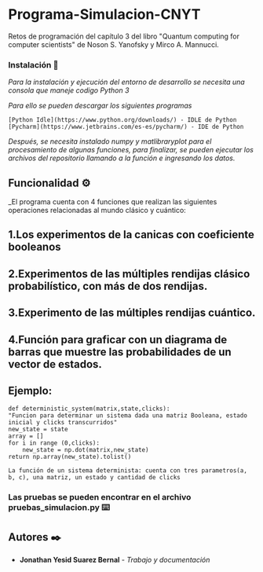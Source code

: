 # Programa-Simulacion-CNYT
Retos de programación del capítulo 3 del libro "Quantum computing for computer scientists" de Noson S. Yanofsky y Mirco A. Mannucci.

### Instalación 🔧

_Para la instalación y ejecución del entorno de desarrollo se necesita una consola que maneje codigo Python 3_

_Para ello se pueden descargar los siguientes programas_

```
[Python Idle](https://www.python.org/downloads/) - IDLE de Python
[Pycharm](https://www.jetbrains.com/es-es/pycharm/) - IDE de Python
```

_Después, se necesita instalado numpy y matlibraryplot para el procesamiento de algunas funciones, para finalizar, se pueden ejecutar los archivos del repositorio llamando a la función e ingresando los datos._

## Funcionalidad ⚙️

_El programa cuenta con 4 funciones que realizan las siguientes operaciones relacionadas al mundo clásico y cuántico:
## 1.Los experimentos de la canicas con coeficiente booleanos
## 2.Experimentos de las múltiples rendijas clásico probabilístico, con más de dos rendijas.
## 3.Experimento de las múltiples rendijas cuántico.
## 4.Función para graficar con un diagrama de barras que muestre las probabilidades de un vector de estados.


 
## Ejemplo:

    def deterministic_system(matrix,state,clicks):
    "Funcion para determinar un sistema dada una matriz Booleana, estado inicial y clicks transcurridos"
    new_state = state
    array = []
    for i in range (0,clicks):
        new_state = np.dot(matrix,new_state)
    return np.array(new_state).tolist()

```
La función de un sistema determinista: cuenta con tres parametros(a, b, c), una matriz, un estado y cantidad de clicks
```

### Las pruebas se pueden encontrar en el archivo **pruebas_simulacion.py** ⌨️

## Autores ✒️

* **Jonathan Yesid Suarez Bernal** - *Trabajo y documentación* 
